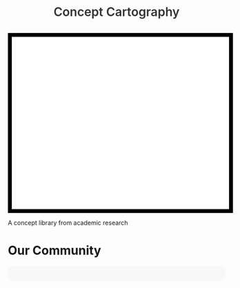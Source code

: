 # 
<h1 style="
  font-size: 1.75rem;
  text-align: center;
  margin-bottom: 2rem;
  font-weight: 600;
  color: var(--md-typeset-color, #333);
">Concept Cartography</h1>
<img src="assets/homelogo.gif" style="border:black 9px solid;height:400px;width:600px;display:block;margin:auto;">

A concept library from academic research

# Our Community 

<div id="contributors" style="
  display: grid;
  grid-template-columns: repeat(auto-fit, minmax(100px, 1fr));
  gap: 1.5rem;
  justify-items: center;
  align-items: center;
  padding: 1rem;
  border-radius: 10px;
  background-color: rgba(240, 240, 240, 0.4);
  max-width: 800px;
  margin: 0 auto;
  box-shadow: 0 2px 8px rgba(0, 0, 0, 0.03);
">
  <!-- Contributors will load here -->
</div>

<script>
  const repo = "natesheehan/conceptcartography";

  fetch(`https://api.github.com/repos/${repo}/contributors`)
    .then(res => res.json())
    .then(data => {
      const container = document.getElementById("contributors");
      container.innerHTML = data.map(user => `
        <a href="${user.html_url}" target="_blank" title="${user.login}" style="
          display: flex;
          flex-direction: column;
          align-items: center;
          text-decoration: none;
          color: inherit;
          transition: transform 0.2s ease, box-shadow 0.2s ease;
          border-radius: 8px;
          padding: 0.5rem;
        " onmouseover="this.style.transform='scale(1.05)'; this.style.boxShadow='0 4px 12px rgba(0,0,0,0.08)'"
          onmouseout="this.style.transform='scale(1)'; this.style.boxShadow='none'">
          <img src="${user.avatar_url}&s=96" alt="${user.login}" style="
            width: 64px;
            height: 64px;
            border-radius: 50%;
            border: 1px solid #ccc;
            object-fit: cover;
            margin-bottom: 0.5rem;
            transition: box-shadow 0.3s ease;
          ">
          <span style="
            font-size: 0.8rem;
            font-weight: 500;
            text-align: center;
          ">${user.login}</span>
        </a>
      `).join('');
    })
    .catch(err => {
      document.getElementById("contributors").innerHTML = "<p style='text-align: center; color: #888;'>Failed to load contributors.</p>";
      console.error(err);
    });
</script>
